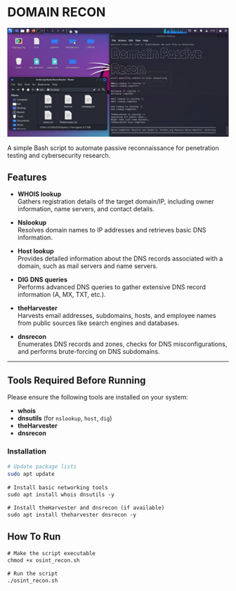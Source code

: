 # DOMAIN RECON

![Screenshot](Images/Screenshot.png)

A simple Bash script to automate passive reconnaissance for penetration testing and cybersecurity research.

## Features

- **WHOIS lookup**  
  Gathers registration details of the target domain/IP, including owner information, name servers, and contact details.

- **Nslookup**  
  Resolves domain names to IP addresses and retrieves basic DNS information.

- **Host lookup**  
  Provides detailed information about the DNS records associated with a domain, such as mail servers and name servers.

- **DIG DNS queries**  
  Performs advanced DNS queries to gather extensive DNS record information (A, MX, TXT, etc.).

- **theHarvester**  
  Harvests email addresses, subdomains, hosts, and employee names from public sources like search engines and databases.

- **dnsrecon**  
  Enumerates DNS records and zones, checks for DNS misconfigurations, and performs brute-forcing on DNS subdomains.

---

## Tools Required Before Running

Please ensure the following tools are installed on your system:

- **whois**
- **dnsutils** (for `nslookup`, `host`, `dig`)
- **theHarvester**
- **dnsrecon**

### Installation

```bash
# Update package lists
sudo apt update
```
```
# Install basic networking tools
sudo apt install whois dnsutils -y
```
```
# Install theHarvester and dnsrecon (if available)
sudo apt install theharvester dnsrecon -y
```

## How To Run
```
# Make the script executable
chmod +x osint_recon.sh
```
```
# Run the script
./osint_recon.sh
```
